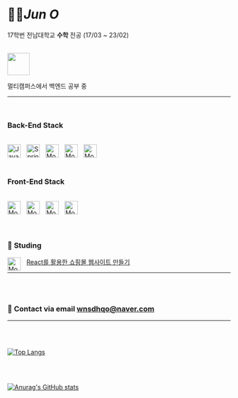 #  🧑‍🚀*Jun O*

17학번 전남대학교 **수학** 전공 (17/03 ~ 23/02)

<br>
<img src="https://play-lh.googleusercontent.com/E9F-nSIgHtm5k8US5VsY1RsNWkvUMPtm-yptOBj2_5_nLLSjW85rLU-JQ54jBTPbj7Db" width="50">
<br>

멀티캠퍼스에서 백엔드 공부 중 

___
<br>

### **Back-End Stack**
<br>
<img align="left" alt="Java" width="30px" 
style="padding-right:10px" src="https://cdn.jsdelivr.net/gh/devicons/devicon/icons/java/java-original.svg">
<img align="left" alt="Spring" width="30px" 
style="padding-right:10px" src="https://cdn.jsdelivr.net/gh/devicons/devicon/icons/spring/spring-original.svg">
<img align="left" alt="Mongo" width="30px" 
style="padding-right:10px" 
src= "https://cdn.jsdelivr.net/gh/devicons/devicon/icons/nodejs/nodejs-original.svg">
<img align="left" alt="Mongo" width="30px" 
style="padding-right:10px" 
src= "https://cdn.jsdelivr.net/gh/devicons/devicon/icons/mongodb/mongodb-original-wordmark.svg">
<img align="left" alt="Mongo" width="30px" 
style="padding-right:10px" 
src= "https://cdn.jsdelivr.net/gh/devicons/devicon/icons/tomcat/tomcat-original-wordmark.svg">


<br>
<br>
<br>

### **Front-End Stack**

<div>
<br>
<img align="left" alt="Mongo" width="30px" 
style="padding-right:10px" 
src= "https://cdn.jsdelivr.net/gh/devicons/devicon/icons/html5/html5-original-wordmark.svg">
<img align="left" alt="Mongo" width="30px" 
style="padding-right:10px" 
src= "https://cdn.jsdelivr.net/gh/devicons/devicon/icons/css3/css3-original-wordmark.svg">
<img align="left" alt="Mongo" width="30px" 
style="padding-right:10px" 
src= "https://cdn.jsdelivr.net/gh/devicons/devicon/icons/javascript/javascript-original.svg">
<img align="left" alt="Mongo" width="30px"
style="padding-right:10px" 
src= "https://cdn.jsdelivr.net/gh/devicons/devicon/icons/react/react-original.svg">
</div>
<br>

<br>
<br>
<br>

### 📒 **Studing**


<a href="https://past-coin-f97.notion.site/React-2023-3950e9017a854ce7939af6e9f15bde37">React를 활용한 쇼핑몰 웹사이트 만들기</a>
<img align="left" alt="Mongo" width="30px"
style="padding-right:10px" 
src= "https://cdn.jsdelivr.net/gh/devicons/devicon/icons/react/react-original.svg">

___

<br>
<br>

### 📧 **Contact via email**  [wnsdhqo@naver.com](wnsdhqo@naver.com)
___

<br>
<br>

<div>

[![Top Langs](https://github-readme-stats.vercel.app/api/top-langs/?username=anuraghazra&theme=gruvbox)](https://github.com/anuraghazra/github-readme-stats)

</div>

<br>
<br>

<div>

[![Anurag's GitHub stats](https://github-readme-stats.vercel.app/api?username=Junobee25&show_icons=true&theme=radical)](https://github.com/anuraghazra/github-readme-stats)

</div>
